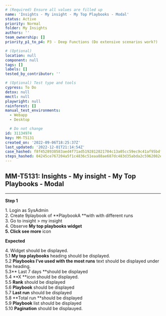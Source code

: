 ```yaml
---
# (Required) Ensure all values are filled up
name: 'Insights - My insight - My Top Playbooks - Modal'
status: Active
priority: Normal
folder: My Insights
authors: ''
team_ownership: []
priority_p1_to_p4: P3 - Deep Functions (Do extensive scenarios work?)

# (Optional)
location: null
component: null
tags: []
labels: []
tested_by_contributor: ''

# (Optional) Test type and tools
cypress: To Do
detox: null
mmctl: null
playwright: null
rainforest: []
manual_test_environments:
  - Webapp
  - Desktop

  # Do not change
id: 31134974
key: MM-T5131
created_on: '2022-09-06T18:25:37Z'
last_updated: '2022-12-01T21:14:54Z'
case_hashed: f8f4528938583aed4f71ad5192812821704c13a05cc59ec9c41af95bdf1012daf12331b1b8c1d42b49fd2f7f4e1af461
steps_hashed: 04245ce767204a5f1c4836c51eaa88ae687dc483d35abda2c5962082e807cc09405d0921a5059ac65d9f73225925c19f
---
```


<!-- (Auto-generated) Based on frontmatter's "key" and "name" -->

## MM-T5131: Insights - My insight - My Top Playbooks - Modal

---

**Step 1**

1\. Login as SysAdmin\
2\. Create 9playbook of \*\*PlaybookA \*\*with with different runs\
3\. Go to insight > my insight\
4\. Observe **My top playbooks **widget\
5\. Click** see more** icon

**Expected**

4\. Widget should be displayed.\
5.1 **My top playbooks** heading should be displayed.\
5.2 **Playbooks I’ve used with the most runs** text should be displayed under the heading.\
5.3\*\* Last 7 days \*\*should be displayed\
5.4 \*\*X \*\*icon should be displayed.\
5.5 **Rank** should be displayed\
5.6 **Playbook** should be displayed\
5.7 **Last run** should be displayed\
5.8 \*\*Total run \*\*should be displayed\
5.9 **Playbook** list should be displayed\
5.10 **Pagination** should be displauyed.
